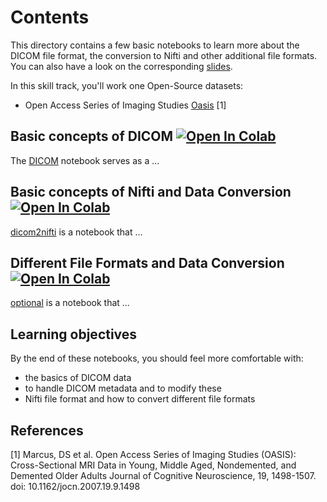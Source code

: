 # Contents

This directory contains a few basic notebooks to learn more about the DICOM file format, the conversion to Nifti and other additional file formats. You can also have a look on the corresponding [slides](https://raw.githack.com/University-Clinic-of-Neuroradiology/python-bootcamp/main/notebooks/DICOM/slides/DICOM.slides.html#/).

In this skill track, you'll work one Open-Source datasets:
- Open Access Series of Imaging Studies [Oasis](https://www.oasis-brains.org/) [1]

## Basic concepts of DICOM <a href="https://colab.research.google.com/github/University-Clinic-of-Neuroradiology/python-bootcamp/blob/main/notebooks/DICOM/01_introduction.ipynb"><img src="https://colab.research.google.com/assets/colab-badge.svg" alt="Open In Colab"/></a>
The [DICOM](01_introduction.ipynb) notebook serves as a ...

## Basic concepts of Nifti and Data Conversion <a href="https://colab.research.google.com/github/University-Clinic-of-Neuroradiology/python-bootcamp/blob/main/notebooks/DICOM/02_dicom2nifti.ipynb"><img src="https://colab.research.google.com/assets/colab-badge.svg" alt="Open In Colab"/></a>
[dicom2nifti](02_dicom2nifti.ipynb) is a notebook that ...

## Different File Formats and Data Conversion <a href="https://colab.research.google.com/github/University-Clinic-of-Neuroradiology/python-bootcamp/blob/main/notebooks/DICOM/03_optional.ipynb"><img src="https://colab.research.google.com/assets/colab-badge.svg" alt="Open In Colab"/></a>
[optional](03_optional.ipynb) is a notebook that ...


## Learning objectives

By the end of these notebooks, you should feel more comfortable with:
- the basics of DICOM data
- to handle DICOM metadata and to modify these
- Nifti file format and how to convert different file formats


## References

<a id="1">[1]</a> 
Marcus, DS et al. 
Open Access Series of Imaging Studies (OASIS): Cross-Sectional MRI Data in Young, Middle Aged, Nondemented, and Demented Older Adults 
Journal of Cognitive Neuroscience, 19, 1498-1507. doi: 10.1162/jocn.2007.19.9.1498
